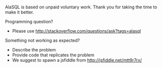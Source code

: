 AlaSQL is based on unpaid voluntary work. Thank you for taking the time to make it better. 

Programming question?
- Please use http://stackoverflow.com/questions/ask?tags=alasql

Something not working as expected? 
- Describe the problem  
- Provide code that replicates the problem 
- We suggest to spawn a jsfiddle from http://jsfiddle.net/mtt9r7rx/

